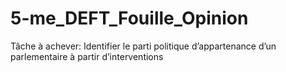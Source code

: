 # 5-me_DEFT_Fouille_Opinion
Tâche à achever: Identifier le parti politique d’appartenance d’un parlementaire à partir d’interventions
